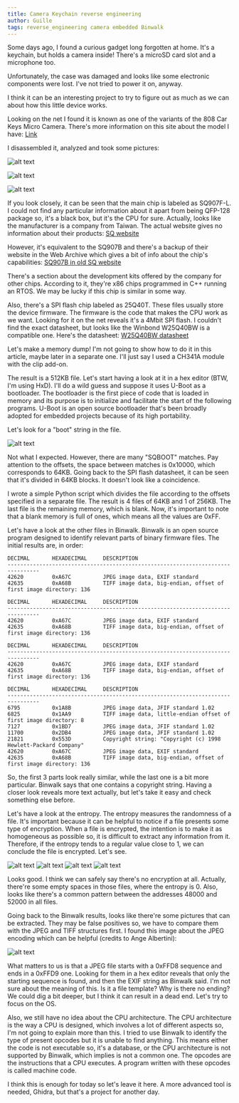 ```yaml
---
title: Camera Keychain reverse engineering
author: Guille
tags: reverse_engineering camera embedded Binwalk
---
```


Some days ago, I found a curious gadget long forgotten at home. It's a keychain, but holds a camera inside! There's a microSD card slot and a microphone too.

Unfortunately, the case was damaged and looks like some electronic components were lost. I've not tried to power it on, anyway.

I think it can be an interesting project to try to figure out as much as we can about how this little device works.

Looking on the net I found it is known as one of the variants of the 808 Car Keys Micro Camera. There's more information on this site about the model I have: [Link](https://www.chucklohr.com/808/C10/index.html)

I disassembled it, analyzed and took some pictures:

![alt text](https://github.com/Guillermo-Ramirez-Jimenez/Guillermo-Ramirez-Jimenez.github.io/raw/main/_posts/2021-02-07-Camera-Keychain-reverse-engineering/images/IMG_20210201_005020.jpg "Top")

![alt text](https://github.com/Guillermo-Ramirez-Jimenez/Guillermo-Ramirez-Jimenez.github.io/raw/main/_posts/2021-02-07-Camera-Keychain-reverse-engineering/images/IMG_20210201_005208.jpg "Top_alt")

![alt text](https://github.com/Guillermo-Ramirez-Jimenez/Guillermo-Ramirez-Jimenez.github.io/raw/main/_posts/2021-02-07-Camera-Keychain-reverse-engineering/images/IMG_20210201_005035.jpg "Bottom")

If you look closely, it can be seen that the main chip is labeled as SQ907F-L. I could not find any particular information about it apart from being QFP-128 package so, it's a black box, but it's the CPU for sure. Actually, looks like the manufacturer is a company from Taiwan. The actual website gives no information about their products:
[SQ website](http://www.sq.com.tw/)

However, it's equivalent to the SQ907B and there's a backup of their website in the Web Archive which gives a bit of info about the chip's capabilities:
[SQ907B in old SQ website](http://web.archive.org/web/20111021050700/http://www.sq.com.tw/english/product/dsc100dw.htm)

There's a section about the development kits offered by the company for other chips. According to it, they're x86 chips programmed in C++ running an RTOS. We may be lucky if this chip is similar in some way.

Also, there's a SPI flash chip labeled as 25Q40T. These files usually store the device firmware. The firmware is the code that makes the CPU work as we want. Looking for it on the net reveals it's a 4Mbit SPI flash. I couldn't find the exact datasheet, but looks like the Winbond W25Q40BW is a compatible one. Here's the datasheet:
[W25Q40BW datasheet](https://www.winbond.com/resource-files/w25q40bw%20revf%20101113.pdf)

Let's make a memory dump! I'm not going to show how to do it in this article, maybe later in a separate one. I'll just say I used a CH341A module with the clip add-on.

The result is a 512KB file. Let's start having a look at it in a hex editor (BTW, I'm using HxD). I'll do a wild guess and suppose it uses U-Boot as a bootloader. The bootloader is the first piece of code that is loaded in memory and its purpose is to initialize and facilitate the start of the following programs. U-Boot is an open source bootloader that's been broadly adopted for embedded projects because of its high portability.

Let's look for a "boot" string in the file.

![alt text](https://github.com/Guillermo-Ramirez-Jimenez/Guillermo-Ramirez-Jimenez.github.io/raw/main/_posts/2021-02-07-Camera-Keychain-reverse-engineering/images/BootStringScreenshot.png "Boot String")

Not what I expected. However, there are many "SQBOOT" matches. Pay attention to the offsets, the space between matches is 0x10000, which corresponds to 64KB. Going back to the SPI flash datasheet, it can be seen that it's divided in 64KB blocks. It doesn't look like a coincidence.

I wrote a simple Python script which divides the file according to the offsets specified in a separate file. The result is 4 files of 64KB and 1 of 256KB. The last file is the remaining memory, which is blank. Now, it's important to note that a blank memory is full of ones, which means all the values are 0xFF.

Let's have a look at the other files in Binwalk. Binwalk is an open source program designed to identify relevant parts of binary firmware files. The initial results are, in order:

```
DECIMAL       HEXADECIMAL     DESCRIPTION
--------------------------------------------------------------------------------
42620         0xA67C          JPEG image data, EXIF standard
42635         0xA68B          TIFF image data, big-endian, offset of first image directory: 136
```
```
DECIMAL       HEXADECIMAL     DESCRIPTION
--------------------------------------------------------------------------------
42620         0xA67C          JPEG image data, EXIF standard
42635         0xA68B          TIFF image data, big-endian, offset of first image directory: 136
```
```
DECIMAL       HEXADECIMAL     DESCRIPTION
--------------------------------------------------------------------------------
42620         0xA67C          JPEG image data, EXIF standard
42635         0xA68B          TIFF image data, big-endian, offset of first image directory: 136
```
```
DECIMAL       HEXADECIMAL     DESCRIPTION
--------------------------------------------------------------------------------
6795          0x1A8B          JPEG image data, JFIF standard 1.02
6825          0x1AA9          TIFF image data, little-endian offset of first image directory: 8
7127          0x1BD7          JPEG image data, JFIF standard 1.02
11700         0x2DB4          JPEG image data, JFIF standard 1.02
21821         0x553D          Copyright string: "Copyright (c) 1998 Hewlett-Packard Company"
42620         0xA67C          JPEG image data, EXIF standard
42635         0xA68B          TIFF image data, big-endian, offset of first image directory: 136
```

So, the first 3 parts look really similar, while the last one is a bit more particular. Binwalk says that one contains a copyright string. Having a closer look reveals more text actually, but let's take it easy and check something else before.

Let's have a look at the entropy. The entropy measures the randomness of a file. It's important because it can be helpful to notice if a file presents some type of encryption. When a file is encrypted, the intention is to make it as homogeneous as possible so, it is difficult to extract any information from it. Therefore, if the entropy tends to a regular value close to 1, we can conclude the file is encrypted. Let's see.

![alt text](https://github.com/Guillermo-Ramirez-Jimenez/Guillermo-Ramirez-Jimenez.github.io/raw/main/_posts/2021-02-07-Camera-Keychain-reverse-engineering/images/0_entropy.png "Entropy 0")
![alt text](https://github.com/Guillermo-Ramirez-Jimenez/Guillermo-Ramirez-Jimenez.github.io/raw/main/_posts/2021-02-07-Camera-Keychain-reverse-engineering/images/1_entropy.png "Entropy 1")
![alt text](https://github.com/Guillermo-Ramirez-Jimenez/Guillermo-Ramirez-Jimenez.github.io/raw/main/_posts/2021-02-07-Camera-Keychain-reverse-engineering/images/2_entropy.png "Entropy 2")
![alt text](https://github.com/Guillermo-Ramirez-Jimenez/Guillermo-Ramirez-Jimenez.github.io/raw/main/_posts/2021-02-07-Camera-Keychain-reverse-engineering/images/3_entropy.png "Entropy 3")

Looks good. I think we can safely say there's no encryption at all. Actually, there're some empty spaces in those files, where the entropy is 0. Also, looks like there's a common pattern between the addresses 48000 and 52000 in all files.

Going back to the Binwalk results, looks like there're some pictures that can be extracted. They may be false positives so, we have to compare them with the JPEG and TIFF structures first. I found this image about the JPEG encoding which can be helpful (credits to Ange Albertini):

![alt text](https://raw.githubusercontent.com/corkami/pics/master/binary/JPG.png "JPEG structure") 

What matters to us is that a JPEG file starts with a 0xFFD8 sequence and ends in a 0xFFD9 one. Looking for them in a hex editor reveals that only the starting sequence is found, and then the EXIF string as Binwalk said. I'm not sure about the meaning of this. Is it a file template? Why is there no ending? We could dig a bit deeper, but I think it can result in a dead end. Let's try to focus on the OS.

Also, we still have no idea about the CPU architecture. The CPU architecture is the way a CPU is designed, which involves a lot of different aspects so, I'm not going to explain more than this. I tried to use Binwalk to identify the type of present opcodes but it is unable to find anything. This means either the code is not executable so, it's a database, or the CPU architecture is not supported by Binwalk, which implies is not a common one. The opcodes are the instructions that a CPU executes. A program written with these opcodes is called machine code.

I think this is enough for today so let's leave it here. A more advanced tool is needed, Ghidra, but that's a project for another day.
